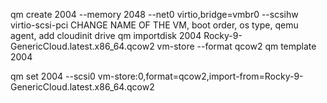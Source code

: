 qm create 2004 --memory 2048 --net0 virtio,bridge=vmbr0 --scsihw virtio-scsi-pci
CHANGE NAME OF THE VM, boot order, os type, qemu agent, add cloudinit drive
qm importdisk 2004 Rocky-9-GenericCloud.latest.x86_64.qcow2 vm-store --format qcow2
qm template 2004


qm set 2004 --scsi0 vm-store:0,format=qcow2,import-from=Rocky-9-GenericCloud.latest.x86_64.qcow2
